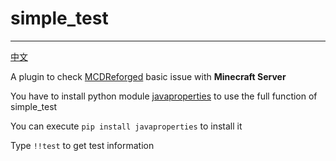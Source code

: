 # simple_test
-----
[中文](https://github.com/R1ckyH/simple_test/blob/master/README_cn.md)

A plugin to check [MCDReforged](https://github.com/Fallen-Breath/MCDReforged) basic issue with **Minecraft Server**

You have to install python module [javaproperties](https://pypi.org/project/javaproperties/) to use the full function of simple_test

You can execute `pip install javaproperties` to install it

Type `!!test` to get test information
